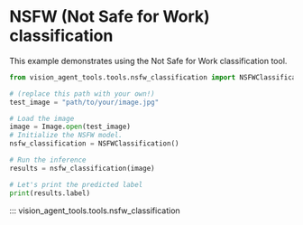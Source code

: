 # NSFW (Not Safe for Work) classification

This example demonstrates using the Not Safe for Work classification tool.


```python
from vision_agent_tools.tools.nsfw_classification import NSFWClassification

# (replace this path with your own!)
test_image = "path/to/your/image.jpg"

# Load the image
image = Image.open(test_image)
# Initialize the NSFW model.
nsfw_classification = NSFWClassification()

# Run the inference
results = nsfw_classification(image)

# Let's print the predicted label
print(results.label)
```

::: vision_agent_tools.tools.nsfw_classification
